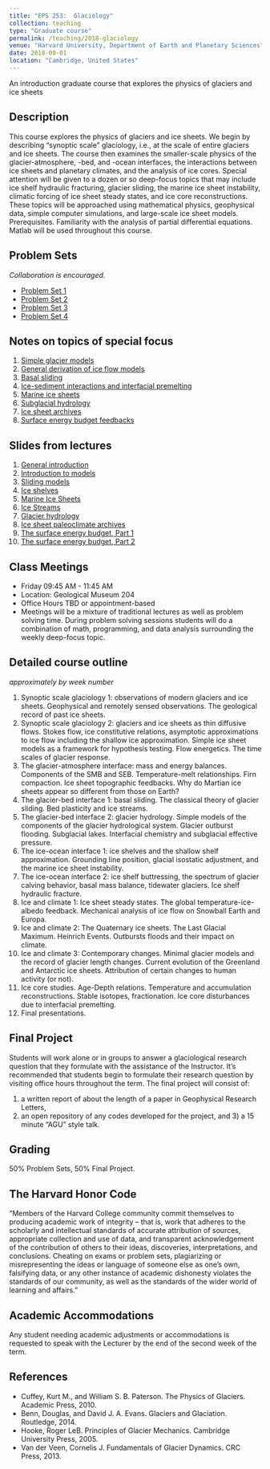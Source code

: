 ```yaml
---
title: "EPS 253:  Glaciology"
collection: teaching
type: "Graduate course"
permalink: /teaching/2018-glaciology
venue: "Harvard University, Department of Earth and Planetary Sciences"
date: 2018-09-01
location: "Cambridge, United States"
---
```


An introduction graduate course that explores the physics of glaciers and ice sheets


## Description
This course explores the physics of glaciers and ice sheets. We begin by describing “synoptic scale” glaciology, i.e., at the scale of entire glaciers and ice sheets. The course then examines the smaller-scale physics of the glacier-atmosphere, -bed, and -ocean interfaces, the interactions between ice sheets and planetary climates, and the analysis of ice cores. Special attention will be given to a dozen or so deep-focus topics that may include ice shelf hydraulic fracturing, glacier sliding, the marine ice sheet instability, climatic forcing of ice sheet steady states, and ice core reconstructions. These topics will be approached using mathematical physics, geophysical data, simple computer simulations, and large-scale ice sheet models. Prerequisites. Familiarity with the analysis of partial differential equations. Matlab will be used throughout this course.

## Problem Sets
*Collaboration is encouraged.*
- [Problem Set 1](/files/eps253/Homework1.pdf)
- [Problem Set 2](/files/eps253/Homework2.pdf)
- [Problem Set 3](/files/eps253/Homework3.pdf)
- [Problem Set 4](/files/eps253/Homework4.pdf)

## Notes on topics of special focus
1. [Simple glacier models](/files/eps253/Notes-1_SimpleGlacierModel.pdf)
2. [General derivation of ice flow models](/files/eps253/Notes-2_GeneralDerivation.pdf)
3. [Basal sliding](/files/eps253/Notes-3_BasalSliding.pdf)
4. [Ice-sediment interactions and interfacial premelting](/files/eps253/Notes-4_BasalPremelting.pdf)
5. [Marine ice sheets](/files/eps253/Notes-5_MarineIceSheets.pdf)
6. [Subglacial hydrology](/files/eps253/Notes-6_SubglacialHydrology.pdf)
7. [Ice sheet archives](/files/eps253/Notes-7_IceSheetArchives.pdf)
8. [Surface energy budget feedbacks](/files/eps253/Notes-8_HypsometricFeedback.pdf)

## Slides from lectures
1. [General introduction](/files/eps253/Slides-1_Introduction.pdf)
2. [Introduction to models](/files/eps253/Slides-2_ModelsIntro.pdf)
3. [Sliding models](/files/eps253/Slides-3_SlidingModels.pdf)
4. [Ice shelves](/files/eps253/Slides-4_IceShelves.pdf)
5. [Marine Ice Sheets](/files/eps253/Slides-5_MarineIceSheets.pdf)
6. [Ice Streams](/files/eps253/Slides-6_IceStreams.pdf)
7. [Glacier hydrology](/files/eps253/Slides-7_Hydrology.pdf)
8. [Ice sheet paleoclimate archives](/files/eps253/Slides-8_IceSheetPaleoclimateArchives.pdf)
9. [The surface energy budget, Part 1](/files/eps253/Slides-9_SurfaceEnergyBalance.pdf)
10. [The surface energy budget, Part 2](/files/eps253/Slides-10_SebProcesses.pdf)

## Class Meetings
- Friday 09:45 AM - 11:45 AM
- Location: Geological Museum 204
- Office Hours TBD or appointment-based 
- Meetings will be a mixture of traditional lectures as well as problem solving time. During problem solving sessions students will do a combination of math, programming, and data analysis surrounding the weekly deep-focus topic.

## Detailed course outline 
*approximately by week number*

1. Synoptic scale glaciology 1: observations of modern glaciers and ice sheets. Geophysical and remotely sensed observations. The geological record of past ice sheets.
2. Synoptic scale glaciology 2: glaciers and ice sheets as thin diffusive flows. Stokes flow, ice constitutive relations, asymptotic approximations to ice flow including the shallow ice approximation. Simple ice sheet models as a framework for hypothesis testing. Flow energetics. The time scales of glacier response.
3. The glacier-atmosphere interface: mass and energy balances. Components of the SMB and SEB. Temperature-melt relationships. Firn compaction. Ice sheet topographic feedbacks. Why do Martian ice sheets appear so different from those on Earth?
4. The glacier-bed interface 1: basal sliding. The classical theory of glacier sliding. Bed plasticity and ice streams.
5. The glacier-bed interface 2: glacier hydrology. Simple models of the components of the glacier hydrological system. Glacier outburst flooding. Subglacial lakes. Interfacial chemistry and subglacial effective pressure.
6. The ice-ocean interface 1: ice shelves and the shallow shelf approximation. Grounding line position, glacial isostatic adjustment, and the marine ice sheet instability.
7. The ice-ocean interface 2: ice shelf buttressing, the spectrum of glacier calving behavior, basal mass balance, tidewater glaciers. Ice shelf hydraulic fracture.
8. Ice and climate 1: Ice sheet steady states. The global temperature-ice-albedo feedback. Mechanical analysis of ice flow on Snowball Earth and Europa.
9. Ice and climate 2: The Quaternary ice sheets. The Last Glacial Maximum. Heinrich Events. Outbursts floods and their impact on climate.
10. Ice and climate 3: Contemporary changes. Minimal glacier models and the record of glacier length changes. Current evolution of the Greenland and Antarctic ice sheets. Attribution of certain changes to human activity (or not).
11. Ice core studies. Age-Depth relations. Temperature and accumulation reconstructions. Stable isotopes, fractionation. Ice core disturbances due to interfacial premelting.
12. Final presentations.


## Final Project 
Students will work alone or in groups to answer a glaciological research question
that they formulate with the assistance of the Instructor. It’s recommended that students
begin to formulate their research question by visiting office hours throughout the term. The
final project will consist of:

1. a written report of about the length of a paper in Geophysical Research Letters,
2. an open repository of any codes developed for the project, and 3) a 15 minute “AGU” style talk.

## Grading 
50% Problem Sets, 50% Final Project.

## The Harvard Honor Code
“Members of the Harvard College community commit themselves to producing academic work of integrity – that is, work that adheres to the scholarly and intellectual standards of accurate attribution of sources, appropriate collection and use of data, and transparent acknowledgement of the contribution of others to their ideas, discoveries, interpretations, and conclusions. Cheating on exams or problem sets, plagiarizing or misrepresenting the ideas or language of someone else as one’s own, falsifying data, or any other instance of academic dishonesty violates the standards of our community, as well as the standards of the wider world of learning and affairs.”

## Academic Accommodations
Any student needing academic adjustments or accommodations is requested to speak with the Lecturer by the end of the second week of the term.

## References
- Cuffey, Kurt M., and William S. B. Paterson. The Physics of Glaciers. Academic Press, 2010.
- Benn, Douglas, and David J. A. Evans. Glaciers and Glaciation. Routledge, 2014.
- Hooke, Roger LeB. Principles of Glacier Mechanics. Cambridge University Press, 2005.
- Van der Veen, Cornelis J. Fundamentals of Glacier Dynamics. CRC Press, 2013.
